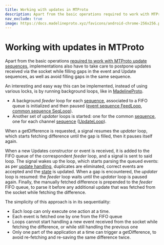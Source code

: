 ```yaml
---
title: Working with updates in MTProto
description: Apart from the basic operations required to work with MTProto update sequences, implementations also have to take care to postpone updates received via the socket while filling gaps in the event and Update sequences, as well as avoid filling gaps in the same sequence.
nav_exclude: true
image: https://docs.madelineproto.xyz/favicons/android-chrome-256x256.png
---
```


# Working with updates in MTProto

Apart from the basic operations [required to work with MTProto update sequences](https://core.telegram.org/api/updates), implementations also have to take care to postpone updates received via the socket while filling gaps in the event and Update sequences, as well as avoid filling gaps in the same sequence.

An interesting and easy way this can be implemented, instead of using various locks, is by running background loops, like in [MadelineProto](https://github.com/danog/MadelineProto/tree/master/src/Loop/Update).

* A background _feeder_ loop for each [sequence](#event-sequences), associated to a FIFO queue is initialized and then paused ([event sequence FeedLoop](https://github.com/danog/MadelineProto/blob/2672728fe3b7ddbc03c59299e2483e6708919896/src/Loop/Update/FeedLoop.php), [common sequence SeqLoop](https://github.com/danog/MadelineProto/blob/2672728fe3b7ddbc03c59299e2483e6708919896/src/Loop/Update/SeqLoop.php)).
* Another set of _updater_ loops is started: one for the common [sequence](#event-sequences), one for each channel [sequence](#event-sequences) ([UpdateLoop](https://github.com/danog/MadelineProto/blob/2672728fe3b7ddbc03c59299e2483e6708919896/src/Loop/Update/UpdateLoop.php)).

When a getDifference is requested, a signal resumes the _updater_ loop, which starts fetching difference until the gap is filled, then it pauses itself again.

When a new Updates constructor or event is received, it is added to the FIFO queue of the correspondent _feeder_ loop, and a signal is sent to said loop.
The signal wakes up the loop, which starts parsing the queued events: as per [update handling](#update-handling), duplicates are eliminated, correct events are accepted and the [state](#fetching-state) is updated.
When a gap is encountered, the _updater_ loop is resumed: the _feeder_ loop waits until the _updater_ loop is paused again.
Finally, the manually fetched difference is prepended to the _feeder_ FIFO queue, to parse it before any additional update that was fetched from the socket while fetching the difference.

The simplicity of this approach is in its sequentiality: 

* Each loop can only execute one action at a time.
* Each event is fetched one by one from the FIFO queue
* Loops cannot start handling a new event received from the socket while fetching the difference, or while still handling the previous one
* Only one part of the application at a time can trigger a getDifference, to avoid re-fetching and re-saving the same difference twice.
